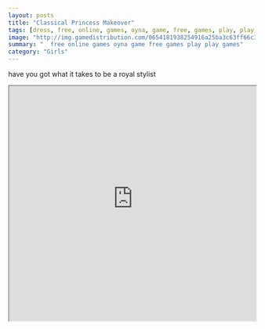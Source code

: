```yaml
---
layout: posts
title: "Classical Princess Makeover"
tags: [dress, free, online, games, oyna, game, free, games, play, play, games]
image: "http://img.gamedistribution.com/0654181938254916a25ba3c63ff66c38.jpg"
summary: "  free online games oyna game free games play play games"
category: "Girls"
---
```


have you got what it takes to be a royal stylist

<iframe width="100%" height="480px;" src="http://flash.gamedistribution.com?game=0654181938254916a25ba3c63ff66c38"></iframe>
